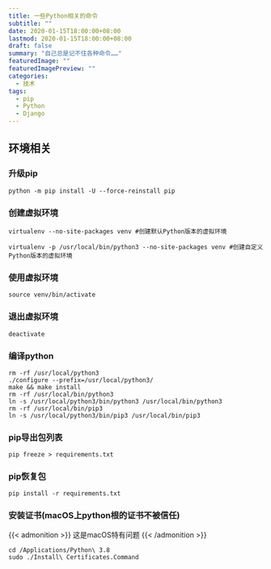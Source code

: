 ```yaml
---
title: 一些Python相关的命令
subtitle: ""
date: 2020-01-15T18:00:00+08:00
lastmod: 2020-01-15T18:00:00+08:00
draft: false
summary: "自己总是记不住各种命令……"
featuredImage: ""
featuredImagePreview: ""
categories: 
  - 技术
tags: 
  - pip
  - Python
  - Django
---
```



## 环境相关

### 升级pip

```
python -m pip install -U --force-reinstall pip
```

### 创建虚拟环境

```
virtualenv --no-site-packages venv #创建默认Python版本的虚拟环境

virtualenv -p /usr/local/bin/python3 --no-site-packages venv #创建自定义Python版本的虚拟环境
```

### 使用虚拟环境

```
source venv/bin/activate
```

### 退出虚拟环境

```
deactivate
```

### 编译python

```
rm -rf /usr/local/python3
./configure --prefix=/usr/local/python3/
make && make install
rm -rf /usr/local/bin/python3
ln -s /usr/local/python3/bin/python3 /usr/local/bin/python3
rm -rf /usr/local/bin/pip3
ln -s /usr/local/python3/bin/pip3 /usr/local/bin/pip3
```

### pip导出包列表

```
pip freeze > requirements.txt
```

### pip恢复包

```
pip install -r requirements.txt
```

### 安装证书(macOS上python根的证书不被信任)

{{< admonition >}}
这是macOS特有问题
{{< /admonition >}}

```
cd /Applications/Python\ 3.8
sudo ./Install\ Certificates.Command
```